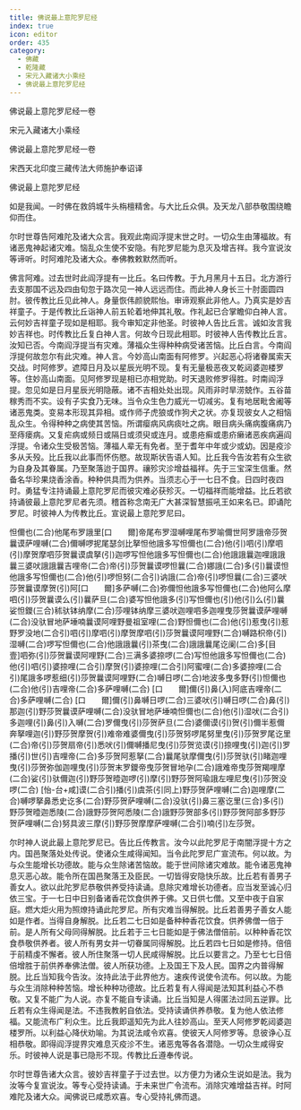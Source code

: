 ```yaml
---
title: 佛说最上意陀罗尼经
index: true
icon: editor
order: 435
category:
  - 佛藏
  - 乾隆藏
  - 宋元入藏诸大小乘经
  - 佛说最上意陀罗尼经
---
```


佛说最上意陀罗尼经一卷  

宋元入藏诸大小乘经  

佛说最上意陀罗尼经一卷  

宋西天北印度三藏传法大师施护奉诏译  

佛说最上意陀罗尼经  

如是我闻。一时佛在救鸽城牛头栴檀精舍。与大比丘众俱。及天龙八部恭敬围绕瞻仰而住。  

尔时世尊告阿难陀及诸大众言。我观此南阎浮提末世之时。一切众生由薄福故。有诸恶鬼神起诸灾难。恼乱众生使不安隐。有陀罗尼能为息灭及增吉祥。我今宣说汝等谛听。时阿难陀及诸大众。奉佛教敕默然而听。  

佛言阿难。过去世时此阎浮提有一比丘。名曰传教。于九月黑月十五日。北方游行去支那国不远及四由旬忽于路次见一神人远远而住。而此神人身长三十肘面圆四肘。彼传教比丘见此神人。身量恢伟颜貌熙怡。审谛观察此非他人。乃真实是妙吉祥童子。于是传教比丘诣神人前五轮着地伸其礼敬。作礼起已合掌瞻仰白神人言。云何妙吉祥童子现如是相耶。我今审知定非他圣。时彼神人告比丘言。诚如汝言我妙吉祥也。时传教比丘复白神人言。何故今日现此相耶。时彼神人告传教比丘言。汝知已否。今南阎浮提当有灾难。薄福众生得种种病受诸苦恼。比丘白言。今南阎浮提何故忽尔有此灾难。神人言。今妙高山南面有阿修罗。兴起恶心将诸眷属索天交战。时阿修罗。遮障日月及以星辰光明不现。复有无量极恶夜叉乾闼婆迦楼罗等。住妙高山南面。见阿修罗现是相已亦相党助。时天退败修罗得胜。时南阎浮提。忽见如是日月星辰光明隐蔽。诸不吉相处处出现。风雨非时旱涝兢作。五谷苗稼秀而不实。设有子实食乃无味。当令众生色力威光一切减劣。复有地居毗舍阇等诸恶鬼类。变易本形现其异相。或作师子虎狼或作狗犬之状。亦复现彼女人之相恼乱众生。令得种种之病使其苦恼。所谓瘿病风病痰吐之病。眼目病头痛病腹痛病乃至痔瘘病。又复疟病或频日或隔日或须臾或连月。或患疮癣或患疥癞诸恶疾病遍阎浮提。令诸众生受极苦恼。薄福人辈无有免者。至于耆年中年或少或幼。因是疫沴多从夭殁。比丘我以此事而怀伤愍。故现斯状告语人知。比丘我今告汝若有众生欲为自身及其眷属。乃至聚落迨于国界。禳殄灾沴增益福祥。先于三宝深生信重。然备名华珍果烧香涂香。种种供具而为供养。当须志心于一七日不食。日四时夜四时。勇猛专注持诵最上意陀罗尼而彼灾难必获殄灭。一切福祥而能增益。比丘若欲持诵彼最上意陀罗尼者先须。稽首称念南无广大甚深智慧振吼王如来名已。即诵陀罗尼。时彼神人为传教比丘。宣说最上意陀罗尼曰。  

怛儞也(二合)他尾布罗誐里[口　　爾]帝尾布罗湿嚩哩尾布罗喻儞世阿罗誐帝莎贺曩谟萨哩嚩(二合)儞嚩啰抳尾瑟剑比拏怛他誐多写怛儞也(二合)他(引)呬(引)摩呬(引)摩贺摩呬莎贺曩谟虞拏(引)迦啰写怛他誐多写怛儞也(二合)他誐誐曩迦哩誐誐曩三婆吠誐誐曩吉哩帝(二合)帝(引)莎贺曩谟啰怛曩(二合)娜誐(二合)多(引)曩谟怛他誐多写怛儞也(二合)他(引)啰怛努(二合引)讷誐(二合)帝(引)啰怛曩(二合)三婆吠莎贺曩谟摩贺(引)阿[口　　爾]多萨嚩(二合)弥儞怛他誐多写怛儞也(二合)他阿么摩呬(引)莎贺曩谟么(引)曩萨旦(二合)婆写怛他誐多(引)写怛儞也(引)他(引)么(引)曩娑怛鑁(三合)秫驮钵纳摩(二合)莎哩钵纳摩三婆吠迦哩呬多迦哩曳莎贺曩谟萨哩嚩(二合)没驮冒地萨埵喃曩谟阿哩野曼祖室哩(二合)野怛儞也(二合)他(引)惹曳(引)惹野罗没地(二合引)呬(引)摩呬(引)摩贺摩呬(引)莎贺曩谟阿哩野(二合)嚩路枳帝(引)湿嚩(二合)啰写怛儞也(二合)他誐誐曩(引)茶曳(二合)誐誐曩尾讫阑(二合)多[目　　壹]呬弥(引)莎贺曩谟阿哩野(二合)三满多婆捺啰(二合)写怛他誐多写怛儞也(二合)他(引)呬(引)婆捺哩(二合引)摩贺(引)婆捺哩(二合引)阿蜜哩(二合)多婆捺哩(二合引)尾誐多啰惹细(引)莎贺曩谟阿哩野(二合)嚩日啰(二合)地波多曳多野(引)怛儞也(二合)他(引)吉哩帝(二合)多萨哩嚩(二合) [口　　爾]儞(引)鼻(入)阿底吉哩帝(二合)多萨哩嚩(二合) [口　　爾]儞(引)鼻嚩日啰(二合)三婆吠(引)嚩日啰(二合)鼻(引)那迦(引)野莎贺曩谟萨哩嚩(二合)没驮冒地萨埵喃怛儞也(二合)他(引)湿吠(二合引)多迦哩(引)鼻(引)入嚩(二合)罗儞曳(引)莎贺萨旦(二合)婆儞谟(引)贺(引)儞半惹儞奔拏哩迦(引)野莎贺摩贺(引)难帝难婆儞曳(引)莎贺努啰尾努里曳(引)莎贺罗尾讫里(二合)帝(引)莎贺扇帝(引)悉吠(引)儞嚩播尼曳(引)莎贺览谟(引)捺哩曳(引)迦(引)罗播(引)世(引)吉哩帝(二合)多莎贺阿惹拏(二合)曩尾驮摩儞曳(引)莎贺驮(引)睹迦哩曳(引)莎贺弥伽迦哩曳(引)莎贺末罗鑁帝曳莎贺冒地孕(二合)誐难帝曳莎贺羯哩摩(二合)娑(引)驮儞迦(引)野莎贺曀迦啰(引)摩(引)野莎贺阿瑜誐左哩尼曳(引)莎贺没啰(二合) [怡-台+咸]谟(二合引)播(引)虞茶(引同上)野莎贺萨哩嚩(二合)迦哩摩(二合)嚩啰拏鼻悉史讫多(二合)野莎贺萨哩嚩(二合)没驮(引)鼻三塞讫里(三合)多(引)野莎贺曀迦悉陵(二合)誐野莎贺阿悉陵(二合)誐野莎贺部多(引)野莎贺阿部多野莎贺萨哩嚩(二合)努具波三摩(引)野莎贺摩摩萨哩嚩(二合引)喃(引)左莎贺。  

尔时神人说此最上意陀罗尼已。告比丘传教言。汝今以此陀罗尼于南闇浮提十方之内。国邑聚落处处传说。使诸众生咸得闻知。当令此陀罗尼广宣流布。何以故。为与众生能增长功德故。能与众生除诸苦恼故。能于世间除诸灾难故。能令诸恶鬼神息灭恶心故。能令所在国邑聚落王及臣民。一切皆得安隐快乐故。比丘若有善男子善女人。欲以此陀罗尼恭敬供养受持读诵。息除灾难增长功德者。应当发至诚心归依三宝。于一七日中日别备诸香花饮食供养于佛。又日供七僧。又至中夜于自家庭。燃大炬火用为照燎持诵此陀罗尼。所有灾难当得解脱。比丘若善男子善女人能如是作者。当得自身解脱。比丘若二七日如是备种种香花饮食。供养佛僧一倍于前。是人所有父母同得解脱。比丘若于三七日能如是于佛法僧倍前。以种种香花饮食恭敬供养者。彼人所有男女并一切眷属同得解脱。比丘若四七日如是修持。倍倍于前精虔不懈者。彼人所住聚落一切人民咸得解脱。比丘以要言之。乃至七七日倍倍增胜于前供养奉佛法僧。彼人所获功德。上及国王下及人民。国界之内普得解脱。比丘当知我今告汝。汝持此法于此界他方。速疾传说使令流布。何以故。为能与众生消除种种苦恼。增长种种功德故。比丘若复有人得闻是法知其利益心不恭敬。又复不能广为人说。亦复不能自专读诵。比丘当知是人得匿法过同五逆罪。比丘若有众生得闻是法。不违我教躬自依法。受持读诵供养恭敬。复为他人依法修福。又能流布广利众生。比丘我即遥知先为此人往妙高山。至天人阿修罗乾闼婆迦楼罗所。以利益心降伏劝喻。为其说法咸令欢喜。使彼天人阿修罗等。息彼诤心互相恭敬。即得阎浮提界灾难息灭疫沴不生。诸恶鬼等各各潜隐。一切众生咸得安乐。时彼神人说是事已隐形不现。传教比丘遵奉传说。  

尔时世尊告诸大众言。彼妙吉祥童子于过去世。以方便力为诸众生说如是法。我为汝等今复宣说汝。等专心受持读诵。于未来世广令流布。消除灾难增益吉祥。时阿难陀及诸大众。闻佛说已咸悉欢喜。专心受持礼佛而退。  
